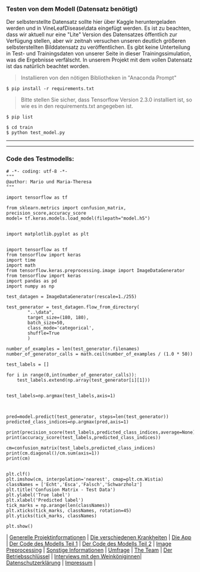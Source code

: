 ### Testen von dem Modell (Datensatz benötigt)
Der selbsterstellte Datensatz sollte hier über Kaggle heruntergeladen werden und in VineLeafDisease\data eingefügt werden. Es ist zu beachten, dass wir aktuell nur eine "Lite" Version des Datensatzes öffentlich zur Verfügung stellen, aber wir zeitnah versuchen unseren deutlich größeren selbsterstellten Bilddatensatz zu veröffentlichen. Es gibt keine Unterteilung in Test- und Trainingsdaten von unserer Seite in dieser Trainingssimulation, was die Ergebnisse verfälscht. 
In unserem Projekt mit dem vollen Datensatz ist das natürlich beachtet worden.

> Installieren von den nötigen Bibliotheken in "Anaconda Prompt"

```shell
$ pip install -r requirements.txt
```
> Bitte stellen Sie sicher, dass Tensorflow Version 2.3.0 installiert ist, so wie es in den requirements.txt angegeben ist. 
```shell
$ pip list
```

```shell
$ cd train
$ python test_model.py
```

---

---

### Code des Testmodells:

```
# -*- coding: utf-8 -*-
"""
@author: Mario und Maria-Theresa
"""

import tensorflow as tf

from sklearn.metrics import confusion_matrix, precision_score,accuracy_score
model= tf.keras.models.load_model(filepath="model.h5")


import matplotlib.pyplot as plt
 

import tensorflow as tf
from tensorflow import keras
import time
import math
from tensorflow.keras.preprocessing.image import ImageDataGenerator
from tensorflow import keras
import pandas as pd
import numpy as np

test_datagen = ImageDataGenerator(rescale=1./255)

test_generator = test_datagen.flow_from_directory(
        "..\data",
        target_size=(180, 180),
        batch_size=50,
        class_mode='categorical',
        shuffle=True
        )

number_of_examples = len(test_generator.filenames)
number_of_generator_calls = math.ceil(number_of_examples / (1.0 * 50)) 

test_labels = []

for i in range(0,int(number_of_generator_calls)):
    test_labels.extend(np.array(test_generator[i][1]))


test_labels=np.argmax(test_labels,axis=1) 



pred=model.predict(test_generator, steps=len(test_generator))
predicted_class_indices=np.argmax(pred,axis=1) 

print(precision_score(test_labels,predicted_class_indices,average=None))
print(accuracy_score(test_labels,predicted_class_indices))

cm=confusion_matrix(test_labels,predicted_class_indices)
print(cm.diagonal()/cm.sum(axis=1))
print(cm)


plt.clf()
plt.imshow(cm, interpolation='nearest', cmap=plt.cm.Wistia)
classNames = ['Echt','Esca','Falsch','Schwarzholz']
plt.title('Confusion Matrix - Test Data')
plt.ylabel('True label')
plt.xlabel('Predicted label')
tick_marks = np.arange(len(classNames))
plt.xticks(tick_marks, classNames, rotation=45)
plt.yticks(tick_marks, classNames)

plt.show()

```

| [Generelle Projektinformationen](https://matheli.github.io/Vine-leaf-diseases-and-AI/index) | [Die verschiedenen Krankheiten](https://matheli.github.io/Vine-leaf-diseases-and-AI/Different-diseases) | [Die App](https://matheli.github.io/Vine-leaf-diseases-and-AI/App) | [Der Code des Modells Teil 1](https://matheli.github.io/Vine-leaf-diseases-and-AI/Code) | [Der Code des Modells Teil 2](https://matheli.github.io/Vine-leaf-diseases-and-AI/Code2) | [Image Preprocessing](https://matheli.github.io/Vine-leaf-diseases-and-AI/ImagePreprocessing) | [Sonstige Informationen](https://matheli.github.io/Vine-leaf-diseases-and-AI/Sonstiges) | [Umfrage](https://matheli.github.io/Vine-leaf-diseases-and-AI/Survey) | [The Team](https://matheli.github.io/Vine-leaf-diseases-and-AI/Team) | [Der Betriebsschlüssel](https://matheli.github.io/Vine-leaf-diseases-and-AI/Betriebsschl%C3%BCssel) | [Interviews mit den Weinköniginnen](https://matheli.github.io/Vine-leaf-diseases-and-AI/Interviews)| [Datenschutzerklärung](https://matheli.github.io/Vine-leaf-diseases-and-AI/Datenschutzerklärung) | [Impressum](https://matheli.github.io/Vine-leaf-diseases-and-AI/Impressum) |

